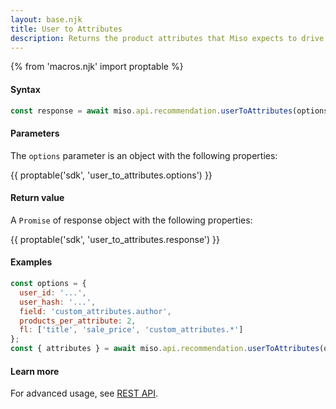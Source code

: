 ```yaml
---
layout: base.njk
title: User to Attributes
description: Returns the product attributes that Miso expects to drive a conversion for the current user.
---
```

{% from 'macros.njk' import proptable %}

#### Syntax
```js
const response = await miso.api.recommendation.userToAttributes(options);
```

#### Parameters
The `options` parameter is an object with the following properties:

{{ proptable('sdk', 'user_to_attributes.options') }}

#### Return value
A `Promise` of response object with the following properties:

{{ proptable('sdk', 'user_to_attributes.response') }}

#### Examples
```js
const options = {
  user_id: '...',
  user_hash: '...',
  field: 'custom_attributes.author',
  products_per_attribute: 2,
  fl: ['title', 'sale_price', 'custom_attributes.*']
};
const { attributes } = await miso.api.recommendation.userToAttributes(options);
```

#### Learn more
For advanced usage, see [REST API](https://api.askmiso.com/#operation/user_to_attributes_v1_recommendation_user_to_attributes_post).
